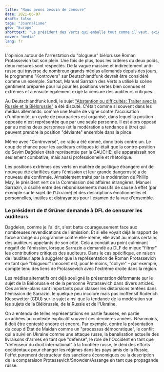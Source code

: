 ```yaml
---
title: "Nous avons besoin de censure"
date: 2021-06-07
draft: false
tags: "Journalisme"
geo: "Europe"
shorttext: "Le président des Verts qui emballe tout comme il veut, exige que les critiques du public du DLF soient censurées."
cover: "media"
lang: fr
---
```


L'opinion autour de l'arrestation du "blogueur" biélorusse Roman Protassevich bat son plein. Une fois de plus, tous les critères du deux poids, deux mesures sont respectés. De la vague massive et indirectement anti-russe qui traverse de nombreux grands médias allemands depuis des jours, le programme "Kontrovers" sur Deutschlandfunk devrait être considéré comme un exemple. Surtout, Manuel Sarrazin des Verts a utilisé la scène gentiment préparée pour lui pour les positions vertes bien connues et extrêmes et a ensuite également exigé la censure des auditeurs critiques.

Au Deutschlandfunk lundi, le sujet ["Abstention ou difficultés: Traiter avec la Russie et la Biélorussie"](https://ondemand-mp3.dradio.de/file/dradio/2021/05/31/kontrovers_am_31521_nachsicht_oder_haerte_zum_umgang_dlf_20210531_1145_5ed17084.mp3 "DLF Propagandashow mit Grüner Zensurbehörde") a été discuté. C'était comme si souvent dans les médias allemands: comme une feuille de vigne contre l'accusation d'uniformité, un cycle de pourparlers est organisé, dans lequel la position opposée n'est représentée que par une seule personne. Il est alors opposé par au moins deux personnes (et la modération a tendance à être) qui peuvent prendre la position "déviante" ensemble dans la pince.

Même avec "Controversé", ce ratio a été donné, donc trois contre un. Le coup de chance pour les auditeurs critiques ici était que la contre-position de Sevim Dağdelen était représentée par la GAUCHE: elle apparaissait non seulement combative, mais aussi professionnelle et rhétorique.

Les positions extrêmes des verts en matière de politique étrangère ont de nouveau été clarifiées dans l'émission et leur grande dangerosité a de nouveau été confirmée. Aimablement traité par la modération de Phillip May, le président vert de la Commission des affaires étrangères, Manuel Sarrazin, a oscillé entre des rebondissements massifs de cause à effet (par exemple sur le sujet de l'Ukraine) et des descriptions émotionnelles et personnelles, inutiles et distrayantes pour l'examen de la vue d'ensemble.

### Le président de # Grüner demande à DFL de censurer les auditeurs

Dagdelen, comme je l'ai dit, s'est battu courageusement face aux nombreuses revendications de l'émission. Et si elle voyait déjà le rapport de force arrangé du programme contre elle-même, elle avait au moins certains des auditeurs appelants de son côté. Cela a conduit au point culminant négatif de l'émission, lorsque Sarrazin a demandé au DLF de mieux "filtrer" les contributions critiques des auditeurs. Dans le cas spécifique, en raison de l'auditeur apte à suggérer que la représentation de Roman Protassevich en tant que "blogueur" innocent est, pour le moins, "collyre" – par exemple, compte tenu des liens de Protassevich avec l'extrême droite dans la région.

Les médias alternatifs ont déjà souligné la présentation déformante sur le sujet de la Biélorussie et de la personne Protassevich dans divers articles. Ces arrière-plans sont importants pour classer les distorsions tentées dans l'émission de Sarrazin, le quelque peu incolore mais pas inoffensif Roderich Kiesewetter (CDU) sur le sujet ainsi que la tendance de la modération sur les sujets de la Biélorussie, de la Russie et de l'Ukraine.

On a entendu de telles représentations en partie fausses, en partie arrachées au contexte explicatif souvent ces dernières années. Néanmoins, il doit être contesté encore et encore. Par exemple, contre la présentation du coup d'État de Maidan comme un "processus démocratique", le conflit qui a suivi en Ukraine comme une attaque russe, la banalisation actuelle des livraisons d'armes en tant que "défense", le rôle de l'Occident en tant que "défenseur du droit international" à la frontière russe, le déni des efforts occidentaux pour changer les régimes dans les pays amis de la Russie, l'effet purement destructeur des sanctions économiques ou la description de la comparaison Protassevich/Snowden/Assange en tant que propagande russe.
